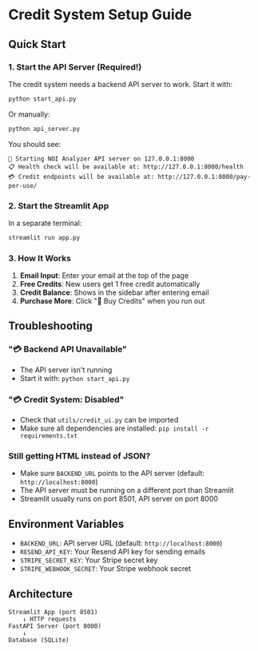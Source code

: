 # Credit System Setup Guide

## Quick Start

### 1. Start the API Server (Required!)

The credit system needs a backend API server to work. Start it with:

```bash
python start_api.py
```

Or manually:
```bash
python api_server.py
```

You should see:
```
🚀 Starting NOI Analyzer API server on 127.0.0.1:8000
📋 Health check will be available at: http://127.0.0.1:8000/health
💳 Credit endpoints will be available at: http://127.0.0.1:8000/pay-per-use/
```

### 2. Start the Streamlit App

In a separate terminal:
```bash
streamlit run app.py
```

### 3. How It Works

1. **Email Input**: Enter your email at the top of the page
2. **Free Credits**: New users get 1 free credit automatically  
3. **Credit Balance**: Shows in the sidebar after entering email
4. **Purchase More**: Click "🛒 Buy Credits" when you run out

## Troubleshooting

### "💳 Backend API Unavailable" 
- The API server isn't running
- Start it with: `python start_api.py`

### "💳 Credit System: Disabled"
- Check that `utils/credit_ui.py` can be imported
- Make sure all dependencies are installed: `pip install -r requirements.txt`

### Still getting HTML instead of JSON?
- Make sure `BACKEND_URL` points to the API server (default: `http://localhost:8000`)
- The API server must be running on a different port than Streamlit
- Streamlit usually runs on port 8501, API server on port 8000

## Environment Variables

- `BACKEND_URL`: API server URL (default: `http://localhost:8000`)
- `RESEND_API_KEY`: Your Resend API key for sending emails
- `STRIPE_SECRET_KEY`: Your Stripe secret key
- `STRIPE_WEBHOOK_SECRET`: Your Stripe webhook secret

## Architecture

```
Streamlit App (port 8501) 
    ↓ HTTP requests
FastAPI Server (port 8000)
    ↓ 
Database (SQLite)
```